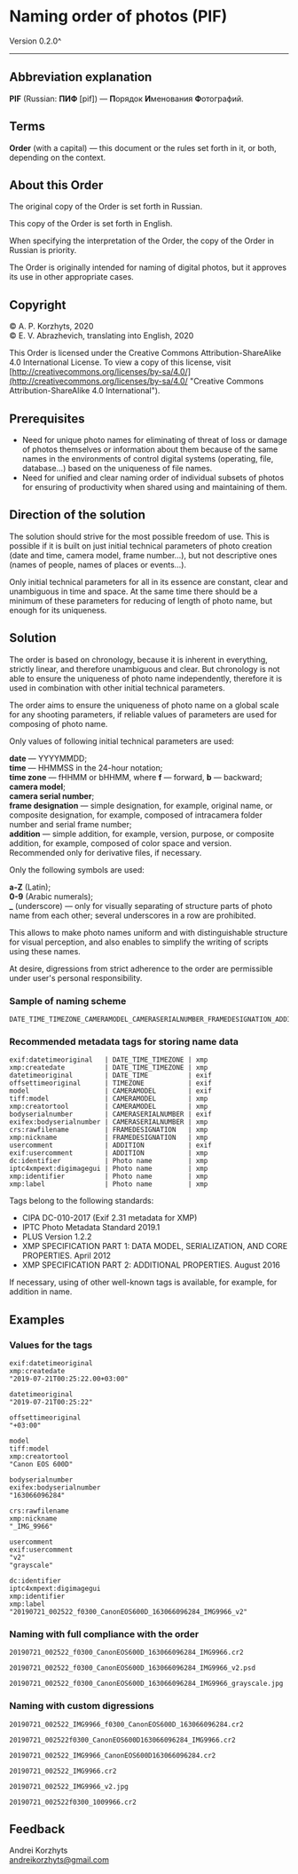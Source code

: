 # Naming order of photos (PIF)

Version 0.2.0^

***

## Abbreviation explanation

**PIF** (Russian: **ПИФ** [pif]) — **П**орядок **И**менования **Ф**отографий.

## Terms

**Order** (with a capital) — this document or the rules set forth in it, or both, depending on the context.

## About this Order

The original copy of the Order is set forth in Russian.

This copy of the Order is set forth in English.

When specifying the interpretation of the Order, the copy of the Order in Russian is priority.

The Order is originally intended for naming of digital photos, but it approves its use in other appropriate cases.

## Copyright

© A. P. Korzhyts, 2020  
© E. V. Abrazhevich, translating into English, 2020  

This Order is licensed under the Creative Commons Attribution-ShareAlike 4.0 International License. To view a copy of this license, visit [http://creativecommons.org/licenses/by-sa/4.0/](http://creativecommons.org/licenses/by-sa/4.0/ "Creative Commons Attribution-ShareAlike 4.0 International").

## Prerequisites

- Need for unique photo names for eliminating of threat of loss or damage of photos themselves or information about them because of the same names in the environments of control digital systems (operating, file, database…) based on the uniqueness of file names.
- Need for unified and clear naming order of individual subsets of photos for ensuring of productivity when shared using and maintaining of them.

## Direction of the solution

The solution should strive for the most possible freedom of use. This is possible if it is built on just initial technical parameters of photo creation (date and time, camera model, frame number…), but not descriptive ones (names of people, names of places or events…).

Only initial technical parameters for all in its essence are constant, clear and unambiguous in time and space. At the same time there should be a minimum of these parameters for reducing of length of photo name, but enough for its uniqueness.

## Solution

The order is based on chronology, because it is inherent in everything, strictly linear, and therefore unambiguous and clear. But chronology is not able to ensure the uniqueness of photo name independently, therefore it is used in combination with other initial technical parameters.

The order aims to ensure the uniqueness of photo name on a global scale for any shooting parameters, if reliable values of parameters are used for composing of photo name.

Only values of following initial technical parameters are used:

**date** — YYYYMMDD;  
**time** — HHMMSS in the 24-hour notation;  
**time zone** — fHHMM or bHHMM, where **f** — forward, **b** — backward;  
**camera model**;  
**camera serial number**;  
**frame designation** — simple designation, for example, original name, or composite designation, for example, composed of intracamera folder number and serial frame number;  
**addition** — simple addition, for example, version, purpose, or composite addition, for example, composed of color space and version. Recommended only for derivative files, if necessary.
  
Only the following symbols are used:

**a-Z** (Latin);  
**0-9** (Arabic numerals);  
**_** (underscore) — only for visually separating of structure parts of photo name from each other; several underscores in a row are prohibited.

This allows to make photo names uniform and with distinguishable structure for visual perception, and also enables to simplify the writing of scripts using these names.

At desire, digressions from strict adherence to the order are permissible under user's personal responsibility.

### Sample of naming scheme

```
DATE_TIME_TIMEZONE_CAMERAMODEL_CAMERASERIALNUMBER_FRAMEDESIGNATION_ADDITION.EXTENSION
```

### Recommended metadata tags for storing name data

```
exif:datetimeoriginal   | DATE_TIME_TIMEZONE | xmp
xmp:createdate          | DATE_TIME_TIMEZONE | xmp
datetimeoriginal        | DATE_TIME          | exif
offsettimeoriginal      | TIMEZONE           | exif
model                   | CAMERAMODEL        | exif
tiff:model              | CAMERAMODEL        | xmp
xmp:creatortool         | CAMERAMODEL        | xmp
bodyserialnumber        | CAMERASERIALNUMBER | exif
exifex:bodyserialnumber | CAMERASERIALNUMBER | xmp
crs:rawfilename         | FRAMEDESIGNATION   | xmp
xmp:nickname            | FRAMEDESIGNATION   | xmp
usercomment             | ADDITION           | exif
exif:usercomment        | ADDITION           | xmp
dc:identifier           | Photo name         | xmp
iptc4xmpext:digimagegui | Photo name         | xmp
xmp:identifier          | Photo name         | xmp
xmp:label               | Photo name         | xmp
```

Tags belong to the following standards:

- CIPA DC-010-2017 (Exif 2.31 metadata for XMP)
- IPTC Photo Metadata Standard 2019.1
- PLUS Version 1.2.2
- XMP SPECIFICATION PART 1: DATA MODEL, SERIALIZATION, AND CORE PROPERTIES. April 2012
- XMP SPECIFICATION PART 2: ADDITIONAL PROPERTIES. August 2016

If necessary, using of other well-known tags is available, for example, for addition in name.

## Examples

### Values for the tags

```
exif:datetimeoriginal
xmp:createdate
"2019-07-21T00:25:22.00+03:00"

datetimeoriginal
"2019-07-21T00:25:22"

offsettimeoriginal
"+03:00"

model
tiff:model
xmp:creatortool
"Canon EOS 600D"

bodyserialnumber
exifex:bodyserialnumber
"163066096284"

crs:rawfilename
xmp:nickname
"_IMG_9966"

usercomment
exif:usercomment
"v2"
"grayscale"

dc:identifier
iptc4xmpext:digimagegui
xmp:identifier
xmp:label
"20190721_002522_f0300_CanonEOS600D_163066096284_IMG9966_v2"
```

### Naming with full compliance with the order

```
20190721_002522_f0300_CanonEOS600D_163066096284_IMG9966.cr2

20190721_002522_f0300_CanonEOS600D_163066096284_IMG9966_v2.psd

20190721_002522_f0300_CanonEOS600D_163066096284_IMG9966_grayscale.jpg
```

### Naming with custom digressions

```
20190721_002522_IMG9966_f0300_CanonEOS600D_163066096284.cr2

20190721_002522f0300_CanonEOS600D163066096284_IMG9966.cr2

20190721_002522_IMG9966_CanonEOS600D163066096284.cr2

20190721_002522_IMG9966.cr2

20190721_002522_IMG9966_v2.jpg

20190721_002522f0300_1009966.cr2
```

## Feedback

Andrei Korzhyts  
andreikorzhyts@gmail.com